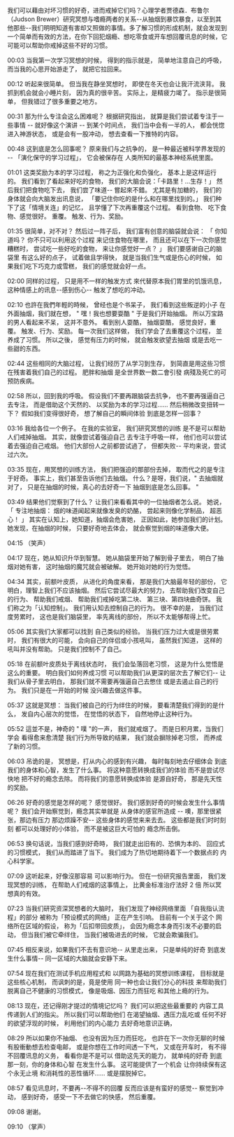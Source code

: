 我们可以藉由对坏习惯的好奇，进而戒掉它们吗？心理学者贾德森．布鲁尔（Judson Brewer）研究冥想与嗜瘾两者的关系--从抽烟到暴饮暴食，以至到其他那些--我们明明知道有害却又照做的事情。多了解习惯的形成机制，就会发现到一个简单而有效的方法，在你下回犯烟瘾、想吃零食或开车想回覆讯息的时候，它可能可以帮助你戒掉这些不好的习惯。

00:03
当我第一次学习冥想的时候， 得到的指示就是， 简单地注意自己的呼吸， 而当我的心思开始游走了， 就把它拉回来。

00:12
听起来很简单。 但当我在静坐冥想时， 即使在冬天也会让我汗流浃背。 我抓到机会就会小睡片刻， 因为真的很辛苦。 实际上，是精疲力竭了。 指示是很简单， 但我错过了很多重要之地方。

00:31
那为什么专注会这么困难呢？ 根据研究指出， 就算是我们尝试着专注于一些事情 -- 就好像这个演讲 -- 到某个时间点， 我们当中会有一半的人， 都会恍惚进入神游状态， 或是会有一股冲动， 想去查看一下推特的内容。

00:48
这到底是怎么回事呢？ 原来我们与之抗争的， 是一种最近被科学界发现的 -- 「演化保守的学习过程」， 它会被保存在 人类所知的最基本神经系统里面。

01:01
这类奖励为本的学习过程， 称之为正强化和负强化， 基本上是这样运行的。 我们看到了看起来好吃的食物， 我们的大脑会说：「卡路里！...生存！」 然后我们把食物吃下去， 我们尝了味道-- 嘗起來不錯。 尤其是有加糖的， 我们的身体就会向大脑发出讯息说， 「要记住你吃的是什么和在哪里找到的。」 我们种下了这「情境关连」的记忆， 且学懂了下次再重覆这个过程。 看到食物、 吃下食物、感觉很好。 重覆。 触发、行为、奖励。

01:35
很简单，对不对？ 然后过一阵子后， 我们富有创意的脑袋就会说： 「 你知道吗？ 你不只可以利用这个过程 来记住食物在哪里， 而且还可以在下一次你感觉糟糕时， 尝试吃一些好吃的食物， 来让你感觉好一点？ 」 我们要感谢自己的脑袋里 有这么好的点子， 试着做且学得快， 就是当我们生气或是伤心的时候， 如果我们吃下巧克力或雪糕， 我们的感觉就会好一点。

02:00
同样的过程， 只是用不一样的触发方式 來代替原本我们胃里的饥饿讯息， 这种情感上的讯息--感到伤心-- 触发了想吃的冲动。

02:10
也許在我們年輕的時候， 曾经也是个书呆子， 我们看到这些叛逆的小子 在外面抽烟，我们就在想， " 嘿！我也想要耍酷 " 于是我们开始抽烟。 所以万宝路的男人看起来不呆， 这并不意外。 看到别人耍酷， 抽烟耍酷， 感觉良好，重覆。 触发、行为、奖励。 每一次我们这样做， 我们学会了去重覆这个过程， 並养成了习惯。 所以之後， 感觉有压力的时候， 就会触发欲望去抽烟 或是去吃一些甜的东西。

02:44
这些相同的大脑过程， 让我们经历了从学习到生存， 到简直是用这些习惯 在残害着我们自己的过程。 肥胖和抽烟 是全世界数一数二會引發 病殘及死亡的可预防疾病。

02:58
所以，回到我的呼吸。 假设我们不要再跟脑袋去抗争， 也不要再强逼自己去专注， 而是借助这个天然的、 以奖励为本的学习过程...... 然后稍微改变扭转一下？ 假如我们变得很好奇， 想了解自己的瞬间体验 到底是怎样一回事？

03:16
我给各位一个例子。 在我的实验室， 我们研究冥想的训练 是不是可以帮助人们戒掉抽烟。 其实，就像尝试着强迫自己 去专注于呼吸一样， 他们也可以尝试着去强迫自己戒烟。 他们大部份人之前都尝试過了， 但都失败-- 平均来说，尝试过六次。

03:35
现在，用冥想的训练方法， 我们把强迫的那部份去掉， 取而代之的是专注于好奇。 事实上，我们甚至告诉他们去抽烟。 什么？是呀，我们说，" 去抽烟就对了， 只是在抽烟的时候，真心的去好奇一下 抽烟到底是怎么回事。 "

03:49
结果他们觉察到了什么？ 让我们来看看其中的一位抽烟者怎么说。 她说，「 专注地抽烟： 烟的味道闻起来就像发臭的奶酪， 尝起来则像化学制品， 超恶心！ 」 其实在认知上，她知道，抽烟会危害她， 正因如此，她参加我们的计划。 她发现，在抽烟的时候， 只要好奇地去体会， 就会察觉到烟的味道像大便。

04:15
（笑声）

04:17
现在，她从知识升华到智慧。 她从脑袋里开始了解到骨子里去， 明白了抽烟对她有害， 这时抽烟的魔咒就会被破解。 她开始对她的行为觉悟。

04:34
其实，前额叶皮质， 从进化的角度来看， 那是我们大脑最年轻的部份， 它明白，理智上我们不应该抽烟。 然后它尝试尽最大的努力， 去帮助我们改变自己的行为、 帮助我们戒烟、 帮助我们戒掉吃第二块、 第三块、第四块曲奇饼。 我们称之为「认知控制」。 我们用认知去控制自己的行为。 很不幸的是， 当我们过度劳累时， 这也是我们脑袋里， 率先离线的部份， 所以不太能够帮得上忙。

05:06
其实我们大家都可以找到 自己类似的经验。 当我们压力过大或是很劳累时， 我们有很大的可能， 会向自己的伴侣或小孩吼叫， 虽然我们知道， 这样的吼叫并没有帮助。 只是我们控制不了自己。

05:18
在前额叶皮质处于离线状态时， 我们会坠落回老习惯， 这是为什么觉悟是这么的重要。 明白我们如何养成习惯 可以帮助我们从更深的层次去了解它们-- 让我们从骨子里去明白， 那我们就不需要再强逼自己去憋住 或是去遏止自己的行为。 我们只是在一开始的时候 没兴趣去做这件事。

05:37
这就是冥想： 当我们被自己的行为绊住的时候， 要看清楚我们得到的是什么， 发自内心层次的觉悟， 在觉悟的状态下， 自然地​​停止这种行为。

05:52
這並不是，神奇的 " 噗 "的一声， 我们就戒烟了。 而是日积月累，当我们学会 看得愈来愈清楚 我们行为所导致的结果， 我们就会摒除掉老习惯， 而养成了新的习惯。

06:03
吊诡的是， 冥想是，打从内心的感到有兴趣， 每时每刻地去仔细体会 到底我们的身体和心智，发生了什么事。 将这种意愿转换成我们的体验 而不是尝试尽快地 把不好的瘾念去除。 而将我们的意愿转换成体验 是源自好奇， 那是先天性的奖励。

06:26
好奇的感觉是怎样的呢？ 感觉很好。 我们感到好奇的时候会发生什么事情呢？ 我们会开始察觉到，瘾念其实单就是 从身体的感官所造成 -- 噢，那里很紧张，那边有压力 那边烦躁不安-- 这些身体的感觉来来去去。 这些都是我们时时刻刻 都可以处理好的小体验， 而不是被这巨大可怕的 瘾念所击倒。

06:53
换句话说，当我们感到好奇時， 我们就走出旧有的、恐惧为本的、 回应式的习惯模式， 我们从而踏进了当下。 我们成为了热切地期待着下一个数据点的 内心科学家。

07:09
这听起来，好像沒那容易 可以影响行为。 但在一份研究报告里面， 我们发现冥想的训练， 在帮助人们戒烟的这事情上， 比黄金标准治疗法好 2 倍 所以冥想真的有效。

07:23
当我们研究资深冥想者的大脑时， 我们发现了神经网络里面 「自我指认流程」的部分 被称为「预设模式的网络」 正在产生引响。 目前有一个关于这个 网络所在区域的假设， 称为「后扣带回皮质」， 会因为瘾念本身而引发不必要的启动， 但当我们被它牵绊住， 当我们被吸进去的时候， 它就会欺骗我们。

07:45
相反来说，如果我们不去有意识地-- 从里走出来， 只是单纯的好奇 到底发生什么事情-- 同一区域的大脑就会安静下来。

07:54
现在我们在测试手机应用程式和 以网路为基础的冥想训练课程， 目标就是这些核心机制， 而讽刺的是，竟是使用 同一种也会让我们分心的科技 来帮助我们脱离自己不健康的习惯模式， 像是吸烟、因压力而狂吃 和其他上瘾的行为。

08:13
现在，还记得刚才提过的情境记忆吗？ 我们可以把这些最重要的 内容工具传递到人们的指尖。 所以我们可以帮助他们 在渴望抽烟、遇压力乱吃或 任何不好的欲望浮现的时候， 利用他们的内心能力 去好奇地意识正确，

08:29
所以如果你不抽烟、 也没有因为压力而狂吃， 也許在下一次你无聊的时候 有股衝動想去检查电邮， 或是你想在工作时间透一下气， 又或在开车时， 有不得不回覆讯息的义务， 看看你是不是可以 借助这先天的能力， 就单纯的好奇 到底那一刻，你的身体和心智 在发生什么事。 这可能提供了一个机会 让你持续保有这个永无止境 和消耗性的恶性循环...... 或是摆脱掉它。

08:57
看见讯息时，不要再--不得不的回覆 反而应该是有蛮好的感觉-- 察觉到冲动， 感到好奇， 感受一下不去做它的快感， 然后重覆。

09:08
谢谢。

09:10
（掌声）